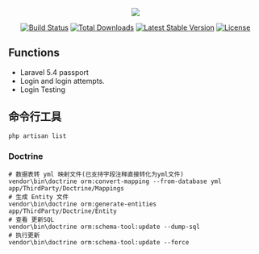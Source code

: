 <p align="center"><img src="https://laravel.com/assets/img/components/logo-laravel.svg"></p>

<p align="center">
<a href="https://travis-ci.org/laravel/framework"><img src="https://travis-ci.org/laravel/framework.svg" alt="Build Status"></a>
<a href="https://packagist.org/packages/laravel/framework"><img src="https://poser.pugx.org/laravel/framework/d/total.svg" alt="Total Downloads"></a>
<a href="https://packagist.org/packages/laravel/framework"><img src="https://poser.pugx.org/laravel/framework/v/stable.svg" alt="Latest Stable Version"></a>
<a href="https://packagist.org/packages/laravel/framework"><img src="https://poser.pugx.org/laravel/framework/license.svg" alt="License"></a>
</p>

## Functions
- Laravel 5.4 passport
- Login and login attempts.
- Login Testing

## 命令行工具

 ```
 php artisan list
 ```

### Doctrine

```
# 数据表转 yml 映射文件(已支持字段注释直接转化为yml文件)
vendor\bin\doctrine orm:convert-mapping --from-database yml app/ThirdParty/Doctrine/Mappings
# 生成 Entity 文件
vendor\bin\doctrine orm:generate-entities app/ThirdParty/Doctrine/Entity
# 查看 更新SQL
vendor\bin\doctrine orm:schema-tool:update --dump-sql
# 执行更新
vendor\bin\doctrine orm:schema-tool:update --force
```
